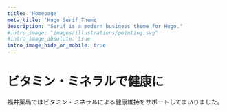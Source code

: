 ```yaml
---
title: 'Homepage'
meta_title: 'Hugo Serif Theme'
description: "Serif is a modern business theme for Hugo."
#intro_image: "images/illustrations/pointing.svg"
#intro_image_absolute: true
intro_image_hide_on_mobile: true
---
```


# ビタミン・ミネラルで健康に

福井薬局ではビタミン・ミネラルによる健康維持をサポートしてまいりました。
